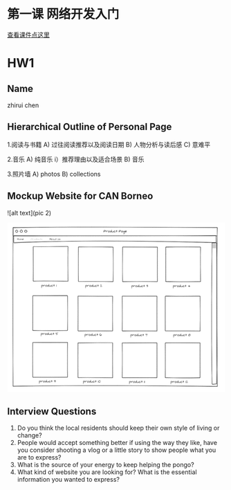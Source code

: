 # 第一课 网络开发入门
[查看课件点这里](第一课网络开发入门.pdf)

# HW1
<!-- Hi, welcome to the first assignment. -->

## Name
<!-- TODO: Please type your full name in the following line. -->
zhirui chen

## Hierarchical Outline of Personal Page
<!-- TODO: Please list content of personal page starting at the following line. -->
1.阅读与书籍
 A) 过往阅读推荐以及阅读日期
 B) 人物分析与读后感
 C) 意难平
 
2.音乐
 A) 纯音乐
i）推荐理由以及适合场景
 B) 音乐
 
3.照片墙
 A) photos
 B) collections
    



## Mockup Website for CAN Borneo
<!-- The format of inserting an image is: ![alt text](filename) -->![alt text](pic 2)
<!-- 1. Upload the image. --> 
<!-- 2. Replace "alt text" with the text you would like to show in case that image is unavailable. -->
<!-- 3. Replace "filename" with the name of the uploaded image. -->
<!-- TODO: Add images for mockup website in the following line. -->
![Mockup Screen Shoot](1.png)

## Interview Questions
<!-- TODO: Add the questions for interview in the following lines. -->
1. Do you think the local residents should keep their own style of living or change? 
2. People would accept something better if using the way they like, have you consider shooting a vlog or a little story to show people what you are to express?
3. What is the source of your energy to keep helping the pongo?
4. What kind of website you are looking for? What is the essential information you wanted to express?
